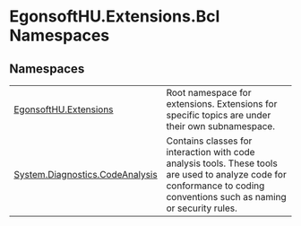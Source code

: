 # EgonsoftHU.Extensions.Bcl Namespaces




## Namespaces
<table>
<tr>
<td><a href="G_EgonsoftHU_Extensions.md">EgonsoftHU.Extensions</a></td>
<td>Root namespace for extensions. Extensions for specific topics are under their own subnamespace.</td></tr>
<tr>
<td><a href="N_System_Diagnostics_CodeAnalysis.md">System.Diagnostics.CodeAnalysis</a></td>
<td>Contains classes for interaction with code analysis tools. These tools are used to analyze code for conformance to coding conventions such as naming or security rules.</td></tr>
</table>